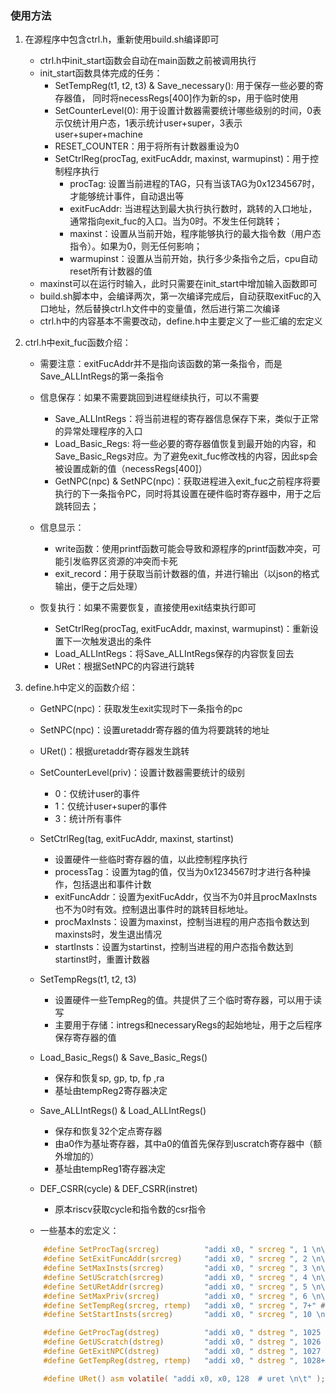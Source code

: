 ### 使用方法

1. 在源程序中包含ctrl.h，重新使用build.sh编译即可
    - ctrl.h中init_start函数会自动在main函数之前被调用执行
    - init_start函数具体完成的任务：
        - SetTempReg(t1, t2, t3) & Save_necessary(): 用于保存一些必要的寄存器值， 同时将necessRegs[400]作为新的sp，用于临时使用
        - SetCounterLevel(0): 用于设置计数器需要统计哪些级别的时间，0表示仅统计用户态，1表示统计user+super，3表示user+super+machine
        - RESET_COUNTER：用于将所有计数器重设为0
        - SetCtrlReg(procTag, exitFucAddr, maxinst, warmupinst)：用于控制程序执行
            - procTag: 设置当前进程的TAG，只有当该TAG为0x1234567时，才能够统计事件，自动退出等
            - exitFucAddr: 当进程达到最大执行执行数时，跳转的入口地址，通常指向exit_fuc的入口。当为0时。不发生任何跳转；
            - maxinst：设置从当前开始，程序能够执行的最大指令数（用户态指令）。如果为0，则无任何影响；
            - warmupinst：设置从当前开始，执行多少条指令之后，cpu自动reset所有计数器的值
    - maxinst可以在运行时输入，此时只需要在init_start中增加输入函数即可
    - build.sh脚本中，会编译两次，第一次编译完成后，自动获取exitFuc的入口地址，然后替换ctrl.h文件中的变量值，然后进行第二次编译
    - ctrl.h中的内容基本不需要改动，define.h中主要定义了一些汇编的宏定义

2. ctrl.h中exit_fuc函数介绍：
    - 需要注意：exitFucAddr并不是指向该函数的第一条指令，而是Save_ALLIntRegs的第一条指令
    
    - 信息保存：如果不需要跳回到进程继续执行，可以不需要
        - Save_ALLIntRegs：将当前进程的寄存器信息保存下来，类似于正常的异常处理程序的入口
        - Load_Basic_Regs: 将一些必要的寄存器值恢复到最开始的内容，和Save_Basic_Regs对应。为了避免exit_fuc修改栈的内容，因此sp会被设置成新的值（necessRegs[400]）
        - GetNPC(npc) & SetNPC(npc)：获取进程进入exit_fuc之前程序将要执行的下一条指令PC，同时将其设置在硬件临时寄存器中，用于之后跳转回去；
    
    - 信息显示：
        - write函数：使用printf函数可能会导致和源程序的printf函数冲突，可能引发临界区资源的冲突而卡死
        - exit_record：用于获取当前计数器的值，并进行输出（以json的格式输出，便于之后处理）
    
    - 恢复执行：如果不需要恢复，直接使用exit结束执行即可
        - SetCtrlReg(procTag, exitFucAddr, maxinst, warmupinst)：重新设置下一次触发退出的条件
        - Load_ALLIntRegs：将Save_ALLIntRegs保存的内容恢复回去
        - URet：根据SetNPC的内容进行跳转

2. define.h中定义的函数介绍：
    - GetNPC(npc)：获取发生exit实现时下一条指令的pc
    - SetNPC(npc)：设置uretaddr寄存器的值为将要跳转的地址
    - URet()：根据uretaddr寄存器发生跳转
    - SetCounterLevel(priv)：设置计数器需要统计的级别
        - 0：仅统计user的事件
        - 1：仅统计user+super的事件
        - 3：统计所有事件
    - SetCtrlReg(tag, exitFucAddr, maxinst, startinst)
        - 设置硬件一些临时寄存器的值，以此控制程序执行
        - processTag：设置为tag的值，仅当为0x1234567时才进行各种操作，包括退出和事件计数
        - exitFuncAddr：设置为exitFucAddr，仅当不为0并且procMaxInsts也不为0时有效。控制退出事件时的跳转目标地址。
        - procMaxInsts：设置为maxinst，控制当进程的用户态指令数达到maxinsts时，发生退出情况
        - startInsts：设置为startinst，控制当进程的用户态指令数达到startinst时，重置计数器

    - SetTempRegs(t1, t2, t3) 
        - 设置硬件一些TempReg的值。共提供了三个临时寄存器，可以用于读写
        - 主要用于存储：intregs和necessaryRegs的起始地址，用于之后程序保存寄存器的值
    
    - Load_Basic_Regs() & Save_Basic_Regs()
        - 保存和恢复sp, gp, tp, fp ,ra
        - 基址由tempReg2寄存器决定

    - Save_ALLIntRegs() & Load_ALLIntRegs()
        - 保存和恢复32个定点寄存器
        - 由a0作为基址寄存器，其中a0的值首先保存到uscratch寄存器中（额外增加的）
        - 基址由tempReg1寄存器决定

    - DEF_CSRR(cycle) & DEF_CSRR(instret)
        - 原本riscv获取cycle和指令数的csr指令

    - 一些基本的宏定义：
    ```c
        #define SetProcTag(srcreg)          "addi x0, " srcreg ", 1 \n\t"  
        #define SetExitFuncAddr(srcreg)     "addi x0, " srcreg ", 2 \n\t"  
        #define SetMaxInsts(srcreg)         "addi x0, " srcreg ", 3 \n\t"  
        #define SetUScratch(srcreg)         "addi x0, " srcreg ", 4 \n\t" 
        #define SetURetAddr(srcreg)         "addi x0, " srcreg ", 5 \n\t"  
        #define SetMaxPriv(srcreg)          "addi x0, " srcreg ", 6 \n\t"  
        #define SetTempReg(srcreg, rtemp)   "addi x0, " srcreg ", 7+" #rtemp " \n\t"  
        #define SetStartInsts(srcreg)       "addi x0, " srcreg ", 10 \n\t"   

        #define GetProcTag(dstreg)          "addi x0, " dstreg ", 1025 \n\t"  
        #define GetUScratch(dstreg)         "addi x0, " dstreg ", 1026 \n\t"  
        #define GetExitNPC(dstreg)          "addi x0, " dstreg ", 1027 \n\t"  
        #define GetTempReg(dstreg, rtemp)   "addi x0, " dstreg ", 1028+" #rtemp " \n\t"  

        #define URet() asm volatile( "addi x0, x0, 128  # uret \n\t" ); 
    ```
    